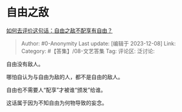 # 自由之敌
[如何去评价这句话：自由之敌不配享有自由？](https://www.zhihu.com/question/633194518/answer/3317485330)

> Author: #0-Anonymity
> Last update: [编辑于 2023-12-08]
> Link:
> Category: #【答集】/08-文艺答集 
> Tag:
> 评论区:
> 泛讨论:

自由没有敌人。

哪怕自认为与自由为敌的人，都不是自由的敌人。

自由也不需要人“配享”才被谁“颁发”给谁。

这话属于因为不知自由为何物导致的妄念。